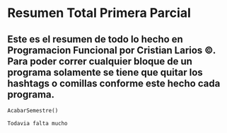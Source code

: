 # Resumen Total Primera Parcial
## Este es el resumen de todo lo hecho en Programacion Funcional por Cristian Larios ©. Para poder correr cualquier bloque de un programa solamente se tiene que quitar los hashtags o comillas conforme este hecho cada programa.
```python
AcabarSemestre()
```
```
Todavia falta mucho
```
